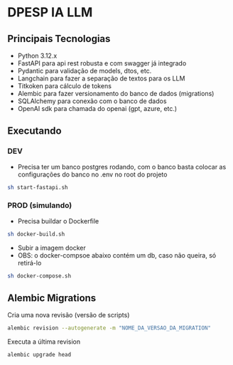 # DPESP IA LLM

## Principais Tecnologias
- Python 3.12.x
- FastAPI para api rest robusta e com swagger já integrado
- Pydantic para validação de models, dtos, etc.
- Langchain para fazer a separação de textos para os LLM
- Titkoken para cálculo de tokens
- Alembic para fazer versionamento do banco de dados (migrations)
- SQLAlchemy para conexão com o banco de dados
- OpenAI sdk para chamada do openai (gpt, azure, etc.)

## Executando

### DEV
- Precisa ter um banco postgres rodando, com o banco basta colocar as configurações do banco no .env no root do projeto
```bash
sh start-fastapi.sh
```

### PROD (simulando)
- Precisa buildar o Dockerfile
```bash
sh docker-build.sh
```

- Subir a imagem docker
- OBS: o docker-compsoe abaixo contém um db, caso não queira, só retirá-lo
```bash
sh docker-compose.sh
```

## Alembic Migrations
Cria uma nova revisão (versão de scripts)
```bash
alembic revision --autogenerate -m "NOME_DA_VERSAO_DA_MIGRATION"
```

Executa a última revision
```bash
alembic upgrade head
```